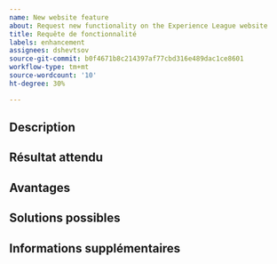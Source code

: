 ```yaml
---
name: New website feature
about: Request new functionality on the Experience League website
title: Requête de fonctionnalité
labels: enhancement
assignees: dshevtsov
source-git-commit: b0f4671b8c214397af77cbd316e489dac1ce8601
workflow-type: tm+mt
source-wordcount: '10'
ht-degree: 30%

---
```



## Description

<!-- (REQUIRED) Describe the feature you want added. -->

## Résultat attendu

<!-- (REQUIRED) What is the expected result or behavior of this feature? -->

## Avantages

<!-- (REQUIRED) How does this feature improve the docs experience? -->

## Solutions possibles

<!-- (OPTIONAL) What would a solution for this issue look like? -->

## Informations supplémentaires

<!-- (OPTIONAL) What other information can you provide about this feature? -->

<!--
Thank you for taking the time to report this issue!
GitHub Issues in this repo should only relate to this project's codebase.

Before submitting this issue, please make sure you are complying with our Code of Conduct:
https://github.com/AdobeDocs/commerce-operations.en/blob/main/code-of-conduct.md

Issues that do not comply with our Code of Conduct or do not contain enough information may be closed at the maintainers' discretion.

Feel free to remove this section before creating this issue.
-->
